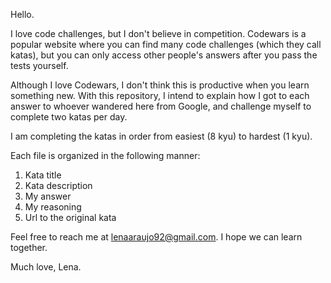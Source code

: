 Hello.

I love code challenges, but I don't believe in competition. Codewars is a popular website where you can find many code challenges (which they call katas), but you can only access other people's answers after you pass the tests yourself.

Although I love Codewars, I don't think this is productive when you learn something new. With this repository, I intend to explain how I got to each answer to whoever wandered here from Google, and challenge myself to complete two katas per day.

I am completing the katas in order from easiest (8 kyu) to hardest (1 kyu).

Each file is organized in the following manner:

1. Kata title
2. Kata description
3. My answer
4. My reasoning
5. Url to the original kata

Feel free to reach me at lenaaraujo92@gmail.com. I hope we can learn together.

Much love,
Lena.
